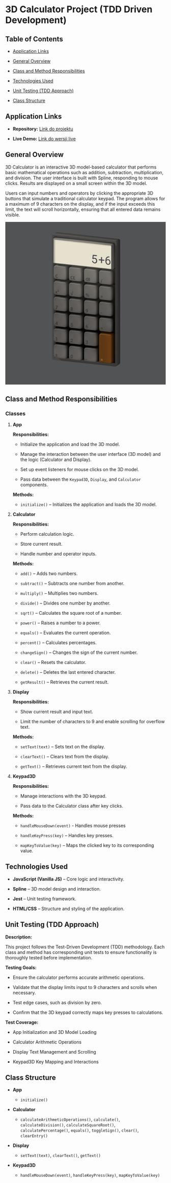 # 3D Calculator Project (TDD Driven Development)

## Table of Contents

- [Application Links](#application-links)

- [General Overview](#general-overview)

- [Class and Method Responsibilities](#class-and-method-responsibilities)

- [Technologies Used](#technologies-used)

- [Unit Testing (TDD Approach)](#unit-testing-tdd-approach)

- [Class Structure](#class-structure)

## Application Links

- **Repository:** [Link do projektu](#) <!-- Podaj link do repozytorium -->

- **Live Demo:** [Link do wersji live](#) <!-- Podaj link do wersji live -->

## General Overview

3D Calculator is an interactive 3D model-based calculator that performs basic mathematical operations such as addition, subtraction, multiplication, and division. The user interface is built with Spline, responding to mouse clicks. Results are displayed on a small screen within the 3D model.

Users can input numbers and operators by clicking the appropriate 3D buttons that simulate a traditional calculator keypad. The program allows for a maximum of 9 characters on the display, and if the input exceeds this limit, the text will scroll horizontally, ensuring that all entered data remains visible.

![3D Calculator Screenshot](public/assets/3d_calculator.jpg)

## Class and Method Responsibilities

### Classes

1. **App**

   **Responsibilities:**

   - Initialize the application and load the 3D model.

   - Manage the interaction between the user interface (3D model) and the logic (Calculator and Display).

   - Set up event listeners for mouse clicks on the 3D model.

   - Pass data between the `Keypad3D`, `Display`, and `Calculator` components.

   **Methods:**

   - `initialize()` – Initializes the application and loads the 3D model.

2. **Calculator**

   **Responsibilities:**

   - Perform calculation logic.

   - Store current result.

   - Handle number and operator inputs.

   **Methods:**

   - `add()` – Adds two numbers.

   - `subtract()` – Subtracts one number from another.

   - `multiply()` – Multiplies two numbers.

   - `divide()` – Divides one number by another.

   - `sqrt()` – Calculates the square root of a number.

   - `power()` – Raises a number to a power.

   - `equals()` – Evaluates the current operation.

   - `percent()` – Calculates percentages.

   - `changeSign()` – Changes the sign of the current number.

   - `clear()` – Resets the calculator.

   - `delete()` – Deletes the last entered character.

   - `getResult()` – Retrieves the current result.

3. **Display**

   **Responsibilities:**

   - Show current result and input text.

   - Limit the number of characters to 9 and enable scrolling for overflow text.

   **Methods:**

   - `setText(text)` – Sets text on the display.

   - `clearText()` – Clears text from the display.

   - `getText()` – Retrieves current text from the display.

4. **Keypad3D**

   **Responsibilities:**

   - Manage interactions with the 3D keypad.

   - Pass data to the Calculator class after key clicks.

   **Methods:**

   - `handleMouseDown(event)` - Handles mouse presses

   - `handleKeyPress(key)` – Handles key presses.

   - `mapKeyToValue(key)` – Maps the clicked key to its corresponding value.

## Technologies Used

- **JavaScript (Vanilla JS)** – Core logic and interactivity.

- **Spline** – 3D model design and interaction.

- **Jest** – Unit testing framework.

- **HTML/CSS** – Structure and styling of the application.

## Unit Testing (TDD Approach)

**Description:**

This project follows the Test-Driven Development (TDD) methodology. Each class and method has corresponding unit tests to ensure functionality is thoroughly tested before implementation.

**Testing Goals:**

- Ensure the calculator performs accurate arithmetic operations.

- Validate that the display limits input to 9 characters and scrolls when necessary.

- Test edge cases, such as division by zero.

- Confirm that the 3D keypad correctly maps key presses to calculations.

**Test Coverage:**

- App Initialization and 3D Model Loading

- Calculator Arithmetic Operations

- Display Text Management and Scrolling

- Keypad3D Key Mapping and Interactions

## Class Structure

- **App**

  - `initialize()`

- **Calculator**

  - `calculateArithmeticOperations()`, `calculate()`, `calculateDivision()`, `calculateSquareRoot()`, `calculatePercentage()`, `equals()`, `toggleSign()`, `clear()`, `clearEntry()`

- **Display**

  - `setText(text)`, `clearText()`, `getText()`

- **Keypad3D**
  - `handleMouseDown(event)`, `handleKeyPress(key)`, `mapKeyToValue(key)`
